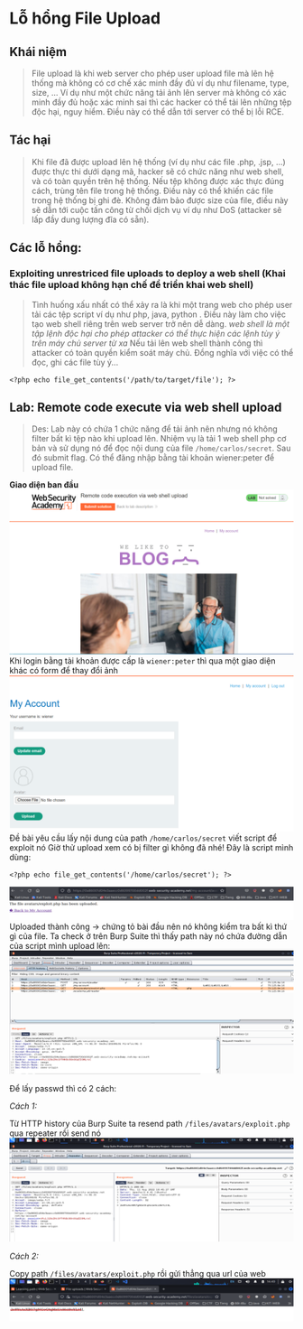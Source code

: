 # Lỗ hổng File Upload

## Khái niệm

> File upload là khi web server cho phép user upload file mà lên hệ thống mà không có cơ chế xác minh đầy đủ ví dụ như filename, type, size, ...
> Ví dụ như một chức năng tải ảnh lên server mà không có xác minh đầy đủ hoặc xác minh sai thì các hacker có thể tải lên những tệp độc hại, nguy hiểm.
> Điều này có thể dẫn tới server có thể bị lỗi RCE.

## Tác hại

> Khi file đã được upload lên hệ thống (ví dụ như các file .php, .jsp, ...) được thực thi dưới dạng mã, hacker sẽ có chức năng như web shell, và có toàn quyền trên hệ
> thống.
> Nếu tệp không được xác thực đúng cách, trùng tên file trong hệ thống. Điều này có thể khiến các file trong hệ thống bị ghi đè.
> Không đảm bảo được size của file, điều này sẽ dẫn tới cuộc tấn công từ chối dịch vụ ví dụ như DoS (attacker sẽ lấp đầy dung lượng đĩa có sẵn).

## Các lỗ hổng:

### Exploiting unrestriced file uploads to deploy a web shell (Khai thác file upload không hạn chế để triển khai web shell)

> Tình huống xấu nhất có thể xảy ra là khi một trang web cho phép user tải các tệp script ví dụ như php, java, python . Điều này làm cho việc tạo web shell riêng trên
> web server trở nên dễ dàng.
> _web shell là một tập lệnh độc hại cho phép attacker có thể thực hiện các lệnh tùy ý trên máy chủ server từ xa_
> Nếu tải lên web shell thành công thì attacker có toàn quyền kiểm soát máy chủ. Đồng nghĩa với việc có thể đọc, ghi các file tùy ý...

```
<?php echo file_get_contents('/path/to/target/file'); ?>
```

## Lab: Remote code execute via web shell upload

> Des: Lab này có chứa 1 chức năng để tải ảnh nên nhưng nó không filter bất kì tệp nào khi upload lên.
> Nhiệm vụ là tải 1 web shell php cơ bản và sử dụng nó để đọc nội dung của file `/home/carlos/secret`. Sau đó submit flag.
> Có thể đăng nhập bằng tài khoản wiener:peter để upload file.

**Giao diện ban đầu**
![Giao diện](./../asset/file-upload-1-remote-code-execution-via-web-shell-upload.png)
Khi login bằng tài khoản được cấp là `wiener:peter` thì qua một giao diện khác có form để thay đổi ảnh
![Avatar](./../asset/file-upload-1-remote-code-execution-via-web-shell-upload1.png)
Đề bài yêu cầu lấy nội dung của path `/home/carlos/secret` viết script để exploit nó
Giờ thử upload xem có bị filter gì không đã nhé!
Đây là script mình dùng:

```
<?php echo file_get_contents('/home/carlos/secret'); ?>
```

![img](./../asset/file-upload-1-remote-code-execution-via-web-shell-upload2.png)
Uploaded thành công -> chứng tỏ bài đầu nên nó không kiểm tra bất kì thứ gì của file.
Ta check ở trên Burp Suite thì thấy path này nó chứa đường dẫn của script mình upload lên:
![img](../asset/file-upload-1-remote-code-execution-via-web-shell-upload3.png)

Để lấy passwd thì có 2 cách:

_Cách 1:_

Từ HTTP history của Burp Suite ta resend path `/files/avatars/exploit.php` qua repeater rồi send nó
![img](./../asset/file-upload-1-remote-code-execution-via-web-shell-upload4.png)

_Cách 2:_

Copy path `/files/avatars/exploit.php` rồi gửi thẳng qua url của web
![img](./../asset/file-upload-1-remote-code-execution-via-web-shell-upload5.png)
